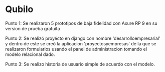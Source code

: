 # Qubilo
Punto 1: Se realizaron 5 prototipos de baja fidelidad con Axure RP 9 en su version de prueba gratuita

Punto 2: Se realizó proyécto en django con nombre 'desarrolloempresarial' y dentro de este se creó la aplicacion 'proyectosyempresas'
         de la que se realizaron formularios usando el panel de administracion tomando el modelo relacional dado.
         
Punto 3: Se realizo historia de usuario simple de acuerdo con el modelo.
